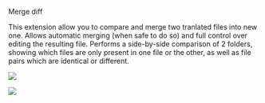 ﻿Merge diff

This extension allow you to compare and merge two tranlated files into new one. Allows automatic merging (when safe to do so) and full control over editing the resulting file. Performs a side-by-side comparison of 2 folders, showing which files are only present in one file or the other, as well as file pairs which are identical or different.

![](Aspose.Words.5cf30892-1f4c-4d8b-a9b3-6a02419b87c2.001.jpeg)

![](Aspose.Words.5cf30892-1f4c-4d8b-a9b3-6a02419b87c2.002.jpeg)
